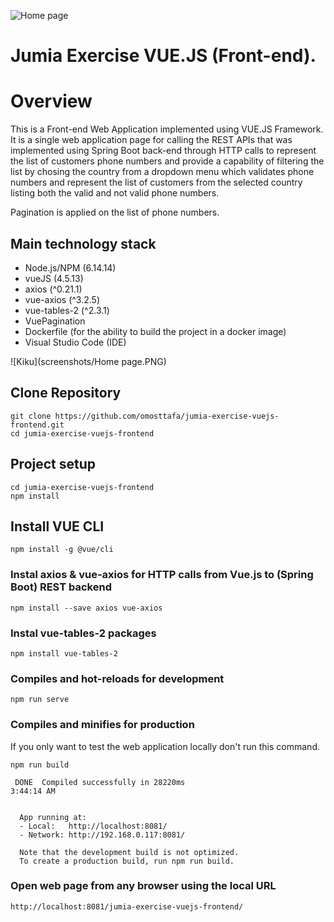 ![Home page](https://user-images.githubusercontent.com/89430295/130636638-d0c0a6c0-7e7b-4a1d-972d-e8661ab22406.PNG)


# Jumia Exercise VUE.JS (Front-end).

# Overview
This is a Front-end Web Application implemented using VUE.JS Framework. It is a single web application page for calling the REST APIs that was implemented using Spring Boot back-end through HTTP calls to represent the list of customers phone numbers and provide a capability of filtering the list by chosing the country from a dropdown menu which validates phone numbers and represent the list of customers from the selected country listing both the valid and not valid phone numbers. 

Pagination is applied on the list of phone numbers.

## Main technology stack

* Node.js/NPM (6.14.14)
* vueJS (4.5.13)
* axios (^0.21.1)
* vue-axios (^3.2.5)
* vue-tables-2 (^2.3.1)
* VuePagination
* Dockerfile (for the ability to build the project in a docker image)
* Visual Studio Code (IDE)

![Kiku](screenshots/Home page.PNG)


## Clone Repository
```
git clone https://github.com/omosttafa/jumia-exercise-vuejs-frontend.git
cd jumia-exercise-vuejs-frontend
```

## Project setup
```
cd jumia-exercise-vuejs-frontend
npm install
```

## Install VUE CLI
```
npm install -g @vue/cli
```

### Instal axios & vue-axios for HTTP calls from Vue.js to (Spring Boot) REST backend
```
npm install --save axios vue-axios
```

### Instal vue-tables-2 packages
```
npm install vue-tables-2
```

### Compiles and hot-reloads for development
```
npm run serve
```

### Compiles and minifies for production 

If you only want to test the web application locally don't run this command.

```
npm run build
```

```
 DONE  Compiled successfully in 28220ms                                                                       3:44:14 AM


  App running at:
  - Local:   http://localhost:8081/
  - Network: http://192.168.0.117:8081/

  Note that the development build is not optimized.
  To create a production build, run npm run build.
```

### Open web page from any browser using the local URL
```
http://localhost:8081/jumia-exercise-vuejs-frontend/
```



